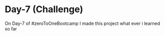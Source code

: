 # Day-7 (Challenge)
On Day-7 of #zeroToOneBootcamp I made this project what ever i learned so far 

